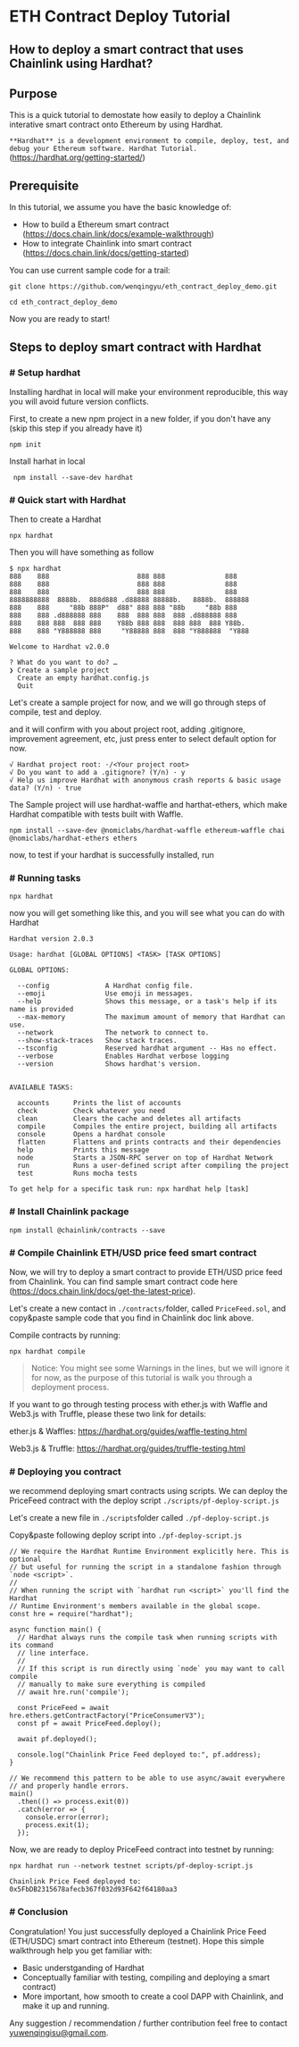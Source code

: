 # ETH Contract Deploy Tutorial
## How to deploy a smart contract that uses Chainlink using Hardhat?

## Purpose
This is a quick tutorial to demostate how easily to deploy a Chainlink interative smart contract onto Ethereum by using Hardhat.

`**Hardhat** is a development environment to compile, deploy, test, and debug your Ethereum software. Hardhat Tutorial.` (https://hardhat.org/getting-started/)


## Prerequisite
In this tutorial, we assume you have the basic knowledge of:
- How to build a Ethereum smart contract (https://docs.chain.link/docs/example-walkthrough)
- How to integrate Chainlink into smart contract (https://docs.chain.link/docs/getting-started)


You can use current sample code for a trail:

```
git clone https://github.com/wenqingyu/eth_contract_deploy_demo.git

cd eth_contract_deploy_demo
```

Now you are ready to start!

## Steps to deploy smart contract with Hardhat


### # Setup hardhat

Installing hardhat in local will make your environment reproducible, this way you will avoid future version conflicts.

First, to create a new npm project in a new folder, if you don't have any (skip this step if you already have it)

``` npm init ```

Install harhat in local

``` npm install --save-dev hardhat```


### # Quick start with Hardhat
Then to create a Hardhat

```npx hardhat ```

Then you will have something as follow
```
$ npx hardhat
888    888                      888 888               888
888    888                      888 888               888
888    888                      888 888               888
8888888888  8888b.  888d888 .d88888 88888b.   8888b.  888888
888    888     "88b 888P"  d88" 888 888 "88b     "88b 888
888    888 .d888888 888    888  888 888  888 .d888888 888
888    888 888  888 888    Y88b 888 888  888 888  888 Y88b.
888    888 "Y888888 888     "Y88888 888  888 "Y888888  "Y888

Welcome to Hardhat v2.0.0

? What do you want to do? …
❯ Create a sample project
  Create an empty hardhat.config.js
  Quit

  ```

Let's create a sample project for now, and we will go through steps of compile, test and deploy.

and it will confirm with you about project root, adding .gitignore, improvement agreement, etc, just press enter to select default option for now.

```
√ Hardhat project root: ·/<Your project root> 
√ Do you want to add a .gitignore? (Y/n) · y
√ Help us improve Hardhat with anonymous crash reports & basic usage data? (Y/n) · true
```

The Sample project will use hardhat-waffle and harthat-ethers, which make Hardhat compatible with tests built with Waffle.

```
npm install --save-dev @nomiclabs/hardhat-waffle ethereum-waffle chai @nomiclabs/hardhat-ethers ethers
```

now, to test if your hardhat is successfully installed, run

### # Running tasks

```
npx hardhat
```
now you will get something like this, and you will see what you can do with Hardhat

```
Hardhat version 2.0.3

Usage: hardhat [GLOBAL OPTIONS] <TASK> [TASK OPTIONS]

GLOBAL OPTIONS:

  --config              A Hardhat config file.
  --emoji               Use emoji in messages.
  --help                Shows this message, or a task's help if its name is provided
  --max-memory          The maximum amount of memory that Hardhat can use.
  --network             The network to connect to.
  --show-stack-traces   Show stack traces.
  --tsconfig            Reserved hardhat argument -- Has no effect.
  --verbose             Enables Hardhat verbose logging
  --version             Shows hardhat's version.


AVAILABLE TASKS:

  accounts      Prints the list of accounts
  check         Check whatever you need
  clean         Clears the cache and deletes all artifacts
  compile       Compiles the entire project, building all artifacts
  console       Opens a hardhat console
  flatten       Flattens and prints contracts and their dependencies
  help          Prints this message
  node          Starts a JSON-RPC server on top of Hardhat Network
  run           Runs a user-defined script after compiling the project
  test          Runs mocha tests

To get help for a specific task run: npx hardhat help [task]
```

### # Install Chainlink package


```
npm install @chainlink/contracts --save
```

### # Compile Chainlink ETH/USD price feed smart contract
Now, we will try to deploy a smart contract to provide ETH/USD price feed from Chainlink. You can find sample smart contract code here (https://docs.chain.link/docs/get-the-latest-price).

Let's create a new contact in ````./contracts/````folder, called ```PriceFeed.sol```, and copy&paste sample code that you find in Chainlink doc link above.


Compile contracts by running: 

```
npx hardhat compile
```

> Notice: You might see some Warnings in the lines, but we will ignore it for now, as the purpose of this tutorial is walk you through a deployment process. 

If you want to go through testing process with ether.js with Waffle and Web3.js with Truffle, please these two link for details:

ether.js & Waffles: https://hardhat.org/guides/waffle-testing.html

Web3.js & Truffle: https://hardhat.org/guides/truffle-testing.html

### # Deploying you contract

we recommend deploying smart contracts using scripts. We can deploy the PriceFeed contract  with the deploy script ```./scripts/pf-deploy-script.js```

Let's create a new file in ```./scripts```folder called ```./pf-deploy-script.js```

Copy&paste following deploy script into ```./pf-deploy-script.js```

```
// We require the Hardhat Runtime Environment explicitly here. This is optional 
// but useful for running the script in a standalone fashion through `node <script>`.
//
// When running the script with `hardhat run <script>` you'll find the Hardhat
// Runtime Environment's members available in the global scope.
const hre = require("hardhat");

async function main() {
  // Hardhat always runs the compile task when running scripts with its command
  // line interface.
  //
  // If this script is run directly using `node` you may want to call compile 
  // manually to make sure everything is compiled
  // await hre.run('compile');

  const PriceFeed = await hre.ethers.getContractFactory("PriceConsumerV3");
  const pf = await PriceFeed.deploy();

  await pf.deployed();

  console.log("Chainlink Price Feed deployed to:", pf.address);
}

// We recommend this pattern to be able to use async/await everywhere
// and properly handle errors.
main()
  .then(() => process.exit(0))
  .catch(error => {
    console.error(error);
    process.exit(1);
  });
```

Now, we are ready to deploy PriceFeed contract into testnet by running: 

```
npx hardhat run --network testnet scripts/pf-deploy-script.js

Chainlink Price Feed deployed to: 0x5FbDB2315678afecb367f032d93F642f64180aa3
```


### # Conclusion
Congratulation! You just successfully deployed a Chainlink Price Feed (ETH/USDC) smart contract into Ethereum (testnet). Hope this simple walkthrough help you get familiar with:

* Basic understganding of Hardhat 
* Conceptually familiar with testing, compiling and deploying a smart contract)
* More important, how smooth to create a  cool DAPP with Chainlink, and make it up and running.


Any suggestion / recommendation / further contribution feel free to contact yuwenqingisu@gmail.com.
